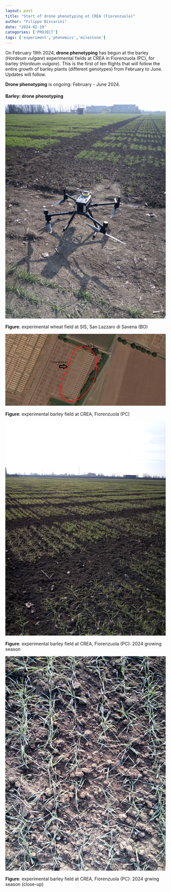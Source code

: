 ```yaml
---
layout: post
title: "Start of drone phenotyping at CREA (Fiorenzuola)"
author: "Filippo Biscarini"
date: "2024-02-19"
categories: ['PROJECT']
tags: ['experiment','phenomics','milestone']
---
```


On February 19th 2024, **drone phenotyping** has begun at the barley (*Hordeum vulgare*) experimental fields at CREA in Fiorenzuola (PC), for barley (*Hordeum vulgare*).
This is the first of ten flights that will follow the entire growth of barley plants (different genotypes) from February to June.
Updates will follow.

**Drone phenotyping** is ongoing: February - June 2024.

#### Barley: drone phenotyping

<a href="/assets/img/posts/drones_crea1.jpeg"><img src="/assets/img/posts/drones_crea1.jpeg" alt="Drones at Fiorenzuola"></a>
<div class="caption"><b>Figure</b>: experimental wheat field at SIS, San Lazzaro di Savena (BO)</div>


<a href="/assets/img/posts/barley_field.png"><img src="/assets/img/posts/barley_field.png" alt="Fiorenzuola"></a>
<div class="caption"><b>Figure</b>: experimental barley field at CREA, Fiorenzuola (PC)</div>

<a href="/assets/img/posts/crea_barley1.jpg"><img src="/assets/img/posts/crea_barley1.jpg" alt="Fiorenzuola"></a>
<div class="caption"><b>Figure</b>: experimental barley field at CREA, Fiorenzuola (PC): 2024 growing season</div>

<a href="/assets/img/posts/crea_barley2.jpg"><img src="/assets/img/posts/crea_barley2.jpg" alt="Fiorenzuola"></a>
<div class="caption"><b>Figure</b>: experimental barley field at CREA, Fiorenzuola (PC): 2024 grwing season (close-up)</div>




